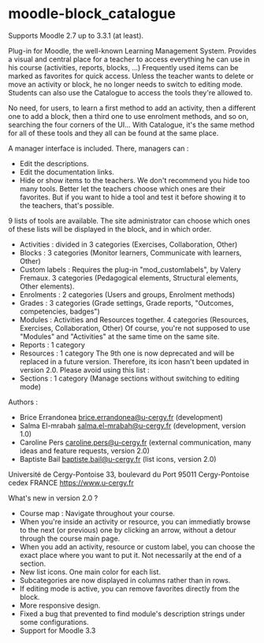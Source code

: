 # moodle-block_catalogue
Supports Moodle 2.7 up to 3.3.1 (at least).

Plug-in for Moodle, the well-known Learning Management System. Provides a visual and central place for a teacher to access everything he can use in his course (activities, reports, blocks, …) Frequently used items can be marked as favorites for quick access. Unless the teacher wants to delete or move an activity or block, he no longer needs to switch to editing mode.
Students can also use the Catalogue to access the tools they're allowed to.

No need, for users, to learn a first method to add an activity, then a different one to add a block, then a third one to use enrolment methods, and so on, searching the four corners of the UI... With Catalogue, it's the same method for all of these tools and they all can be found at the same place.

A manager interface is included. There, managers can :
-	Edit the descriptions.
-	Edit the documentation links.
-	Hide or show items to the teachers. We don't recommend you hide too many tools. Better let the teachers choose which ones are their favorites. But if you want to hide a tool and test it before showing it to the teachers, that's possible.

9 lists of tools are available. The site administrator can choose which ones of these lists will be displayed in the block, and in which order.

- Activities : divided in 3 categories (Exercises, Collaboration, Other)
- Blocks : 3 categories (Monitor learners, Communicate with learners, Other)
- Custom labels : Requires the plug-in "mod_customlabels", by Valery Fremaux. 3 categories (Pedagogical elements, Structural elements, Other elements).
- Enrolments : 2 categories (Users and groups, Enrolment methods)
- Grades : 3 categories (Grade settings, Grade reports, "Outcomes, competencies, badges")
- Modules : Activities and Resources together. 4 categories (Resources, Exercises, Collaboration, Other)
Of course, you're not supposed to use "Modules" and "Activities" at the same time on the same site. 
- Reports : 1 category
- Resources : 1 category
The 9th one is now deprecated and will be replaced in a future version. Therefore, its icon hasn't been updated in version 2.0.
Please avoid using this list :
- Sections : 1 category (Manage sections without switching to editing mode)

Authors : 
- Brice Errandonea <brice.errandonea@u-cergy.fr> (development)
- Salma El-mrabah <salma.el-mrabah@u-cergy.fr> (development, version 1.0)
- Caroline Pers <caroline.pers@u-cergy.fr> (external communication, many ideas and feature requests, version 2.0)
- Baptiste Bail <baptiste.bail@u-cergy.fr> (list icons, version 2.0)

 Université de Cergy-Pontoise
 33, boulevard du Port
 95011 Cergy-Pontoise cedex
 FRANCE
 https://www.u-cergy.fr

What's new in version 2.0 ?
- Course map : Navigate throughout your course.
- When you're inside an activity or resource, you can immediatly browse to the next (or previous) one by clicking an arrow, without a detour through the course main page.
- When you add an activity, resource or custom label, you can choose the exact place where you want to put it. Not necessarily at the end of a section.
- New list icons. One main color for each list.
- Subcategories are now displayed in columns rather than in rows.
- If editing mode is active, you can remove favorites directly from the block.
- More responsive design.
- Fixed a bug that prevented to find module's description strings under some configurations.
- Support for Moodle 3.3


